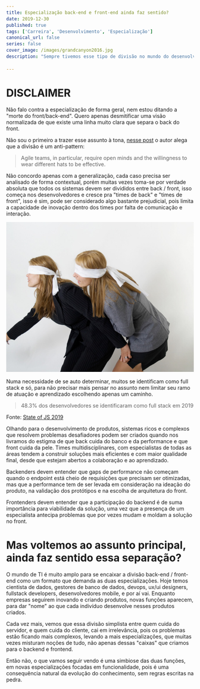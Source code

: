 ```yaml
---
title: Especialização back-end e front-end ainda faz sentido?
date: 2019-12-30
published: true
tags: ['Carreira', 'Desenvolvimento', 'Especialização']
canonical_url: false
series: false
cover_image: /images/grandcanyon2016.jpg
description: "Sempre tivemos esse tipo de divisão no mundo do desenvolvimento, vamos pensar se isso ainda faz sentido nos dias de hoje?"

---
```


# DISCLAIMER

Não falo contra a especialização de forma geral, nem estou ditando a "morte do front/back-end". Quero apenas desmitificar uma visão normalizada de que existe uma linha muito clara que separa o back do front.

Não sou o primeiro a trazer esse assunto à tona, [nesse post](https://www.thoughtworks.com/insights/blog/dividing-frontend-backend-antipattern) o autor alega que a divisão é um anti-pattern:

> Agile teams, in particular, require open minds and the willingness to wear different hats to be effective.

Não concordo apenas com a generalização, cada caso precisa ser analisado de forma contextual, porém muitas vezes toma-se por verdade absoluta que todos os sistemas devem ser divididos entre back / front, isso começa nos desenvolvedores e cresce pra "times de back" e "times de front", isso é sim, pode ser considerado algo bastante prejudicial, pois limita a capacidade de inovação dentro dos times por falta de comunicação e interação.

![Blind Girls](./images/blind-leading-blind-1239882.jpg)

Numa necessidade de se auto determinar, muitos se identificam como full stack e só, para não precisar mais pensar no assunto nem limitar seu ramo de atuação e aprendizado escolhendo apenas um caminho.

> 48.3% dos desenvolvedores se identificaram como full stack em 2019

Fonte: [State of JS 2019](https://2019.stateofjs.com/demographics/#jobTitle)

Olhando para o desenvolvimento de produtos, sistemas ricos e complexos que resolvem problemas desafiadores podem ser criados quando nos livramos do estigma de que back cuida do banco e da performance e que front cuida da pele. Times multidisciplinares, com especialistas de todas as áreas tendem a construir soluções mais eficientes e com maior qualidade final, desde que estejam abertos a colaboração e ao aprendizado.

Backenders devem entender que gaps de performance não começam quando o endpoint está cheio de requisições que precisam ser otimizadas, mas que a performance tem de ser levada em consideração na ideação do produto, na validação dos protótipos e na escolha de arquitetura do front.

Frontenders devem entender que a participação do backend é de suma importância para viabilidade da solução, uma vez que a presença de um especialista antecipa problemas que por vezes mudam e moldam a solução no front.

# Mas voltemos ao assunto principal, ainda faz sentido essa separação?

O mundo de TI é muito amplo para se encaixar a divisão back-end / front-end como um formato que demanda as duas especializações. Hoje temos cientista de dados, gestores de banco de dados, devops, ux/ui designers, fullstack developers, desenvolvedores mobile, e por aí vai. Enquanto empresas seguirem inovando e criando produtos, novas funções aparecem, para dar "nome" ao que cada indivíduo desenvolve nesses produtos criados.

Cada vez mais, vemos que essa divisão simplista entre quem cuida do servidor, e quem cuida do cliente, cai em irrelevância, pois os problemas estão ficando mais complexos, levando a mais especializações, que muitas vezes misturam noções de tudo, não apenas dessas "caixas" que criamos para o backend e frontend.

Então não, o que vamos seguir vendo é uma simbiose das duas funções, em novas especializações focadas em funcionalidade, pois é uma consequência natural da evolução do conhecimento, sem regras escritas na pedra.

